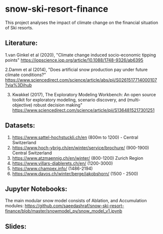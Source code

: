 # snow-ski-resort-finance
This project analyses the impact of climate change on the financial situation of Ski resorts.


## Literature:
1.van Ginkel et al (2020), "Climate change induced socio-economic tipping points"
https://iopscience.iop.org/article/10.1088/1748-9326/ab6395

2.Damm et al (2014), "Does artificial snow production pay under future climate conditions?"
https://www.sciencedirect.com/science/article/abs/pii/S0261517714000107?via%3Dihub

3. Kwakkel (2017), The Exploratory Modeling Workbench: An open source toolkit for exploratory modeling, scenario discovery, and (multi-objective) robust decision making"
https://www.sciencedirect.com/science/article/pii/S1364815217301251


## Datasets:
1. https://www.sattel-hochstuckli.ch/en  (800m to 1200) - Central Switzerland
2. https://www.hoch-ybrig.ch/en/winter/service/brochure/  (900-1900) Central Switzerland
3. https://www.atzmaennig.ch/en/winter/  (800-1200) Zurich Region
4. https://www.villars-diablerets.ch/en/ (1200-3000)
5. https://www.champex.info/ (1486-2194)
6. https://www.davos.ch/winter/berge/jakobshorn/ (1500 - 2500)


## Jupyter Notebooks:

The main modular snow model consists of Ablation, and Accumulation modules:
https://github.com/saeedashraf/snow-ski-resort-finance/blob/master/snowmodel_py/snow_model_v1.ipynb

## Slides:
